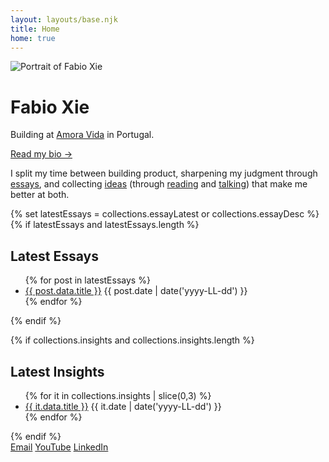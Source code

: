 ```yaml
---
layout: layouts/base.njk
title: Home
home: true
---
```


<div class="hero-intro">
  <div class="hero-avatar">
    <img src="/assets/fabio-photo.png" alt="Portrait of Fabio Xie" decoding="async" loading="lazy" />
  </div>
  <div class="hero-copy">
    <h1>Fabio Xie</h1>
    <p>Building at <a href="https://www.amora-vida.com/">Amora Vida</a> in Portugal.</p>
    <p><a href="/about/">Read my bio →</a></p>
  </div>
</div>

<p>I split my time between building product, sharpening my judgment through <a href="/essay/">essays</a>, and collecting <a href="/insights/">ideas</a> (through <a href="/bookshelf/">reading</a> and <a href="https://youtube.com/playlist?list=PLj16FroKy8w9ZVWMyARY8ckgfOXrGo9Dn&amp;si=EO1yRSOArpazXr53" target="_blank" rel="noopener noreferrer">talking</a>) that make me better at both.</p>

{% set latestEssays = collections.essayLatest or collections.essayDesc %}
{% if latestEssays and latestEssays.length %}
## Latest Essays
<ul class="blog-list blog-list--compact">
{% for post in latestEssays %}
  <li>
    <a class="blog-link" href="{{ post.url }}">{{ post.data.title }}</a>
    <span class="blog-meta">{{ post.date | date('yyyy-LL-dd') }}</span>
  </li>
{% endfor %}
</ul>
{% endif %}

{% if collections.insights and collections.insights.length %}
## Latest Insights
<ul class="blog-list blog-list--compact">
{% for it in collections.insights | slice(0,3) %}
  <li>
    <a class="blog-link" href="{{ it.url }}">{{ it.data.title }}</a>
    <span class="blog-meta">{{ it.date | date('yyyy-LL-dd') }}</span>
  </li>
{% endfor %}
</ul>
{% endif %}

<div class="contact-links" aria-label="Ways to reach me">
  <a class="contact-chip" href="mailto:fabio@amora-vida.com">Email</a>
  <a class="contact-chip" href="https://www.youtube.com/@fabio_xie" target="_blank" rel="noopener noreferrer">YouTube</a>
  <a class="contact-chip" href="https://www.linkedin.com/in/fabio-x-871364176/" target="_blank" rel="noopener noreferrer">LinkedIn</a>
</div>

